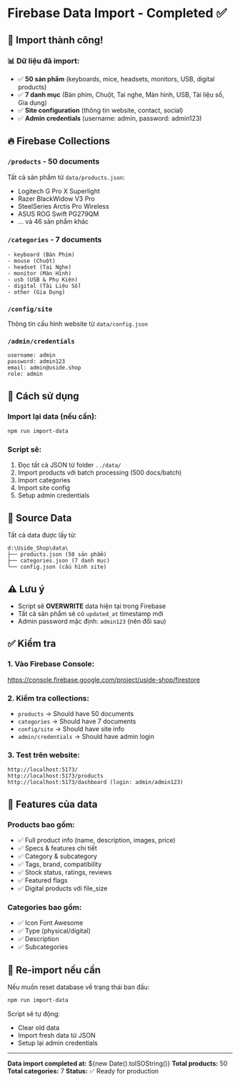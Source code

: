 # Firebase Data Import - Completed ✅

## 🎉 Import thành công!

### 📊 Dữ liệu đã import:
- ✅ **50 sản phẩm** (keyboards, mice, headsets, monitors, USB, digital products)
- ✅ **7 danh mục** (Bàn phím, Chuột, Tai nghe, Màn hình, USB, Tài liệu số, Gia dụng)
- ✅ **Site configuration** (thông tin website, contact, social)
- ✅ **Admin credentials** (username: admin, password: admin123)

## 🔥 Firebase Collections

### `/products` - 50 documents
Tất cả sản phẩm từ `data/products.json`:
- Logitech G Pro X Superlight
- Razer BlackWidow V3 Pro
- SteelSeries Arctis Pro Wireless
- ASUS ROG Swift PG279QM
- ... và 46 sản phẩm khác

### `/categories` - 7 documents
```
- keyboard (Bàn Phím)
- mouse (Chuột)  
- headset (Tai Nghe)
- monitor (Màn Hình)
- usb (USB & Phụ Kiện)
- digital (Tài Liệu Số)
- other (Gia Dụng)
```

### `/config/site`
Thông tin cấu hình website từ `data/config.json`

### `/admin/credentials`
```
username: admin
password: admin123
email: admin@uside.shop
role: admin
```

## 🚀 Cách sử dụng

### Import lại data (nếu cần):
```bash
npm run import-data
```

### Script sẽ:
1. Đọc tất cả JSON từ folder `../data/`
2. Import products với batch processing (500 docs/batch)
3. Import categories
4. Import site config
5. Setup admin credentials

## 📁 Source Data
Tất cả data được lấy từ:
```
d:\Uside_Shop\data\
├── products.json (50 sản phẩm)
├── categories.json (7 danh mục)
└── config.json (cấu hình site)
```

## ⚠️ Lưu ý
- Script sẽ **OVERWRITE** data hiện tại trong Firebase
- Tất cả sản phẩm sẽ có `updated_at` timestamp mới
- Admin password mặc định: `admin123` (nên đổi sau)

## ✅ Kiểm tra

### 1. Vào Firebase Console:
https://console.firebase.google.com/project/uside-shop/firestore

### 2. Kiểm tra collections:
- `products` → Should have 50 documents
- `categories` → Should have 7 documents  
- `config/site` → Should have site info
- `admin/credentials` → Should have admin login

### 3. Test trên website:
```
http://localhost:5173/
http://localhost:5173/products
http://localhost:5173/dashboard (login: admin/admin123)
```

## 🎨 Features của data

### Products bao gồm:
- ✅ Full product info (name, description, images, price)
- ✅ Specs & features chi tiết
- ✅ Category & subcategory
- ✅ Tags, brand, compatibility
- ✅ Stock status, ratings, reviews
- ✅ Featured flags
- ✅ Digital products với file_size

### Categories bao gồm:
- ✅ Icon Font Awesome
- ✅ Type (physical/digital)
- ✅ Description
- ✅ Subcategories

## 🔄 Re-import nếu cần

Nếu muốn reset database về trạng thái ban đầu:
```bash
npm run import-data
```

Script sẽ tự động:
- Clear old data
- Import fresh data từ JSON
- Setup lại admin credentials

---

**Data import completed at:** ${new Date().toISOString()}
**Total products:** 50
**Total categories:** 7
**Status:** ✅ Ready for production

